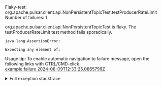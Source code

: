         
Flaky-test: org.apache.pulsar.client.api.NonPersistentTopicTest.testProducerRateLimit
Number of failures: 1

org.apache.pulsar.client.api.NonPersistentTopicTest is flaky. The testProducerRateLimit test method fails sporadically.

```
java.lang.AssertionError:

Expecting any element of:
```

Usage tip: To enable automatic navigation to failure message, open the following links with CTRL/CMD-click.  
[example failure 2024-08-09T12:33:25.0865796Z](https://github.com/apache/pulsar/actions/runs/10318951795/job/28566808990#step:11:1416)  


<details>
<summary>Full exception stacktrace</summary>
<code><pre>
java.lang.AssertionError:

Expecting any element of:
</pre></code>
</details>

